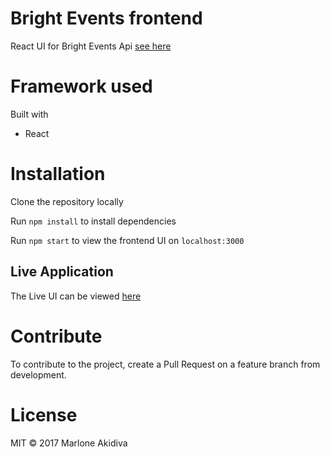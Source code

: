 
# Bright Events frontend

 React UI for Bright Events Api [see here](https://github.com/MarloneA/Bright_Events)


# Framework used

Built with

  - React

# Installation

Clone the repository locally

Run `npm install` to install dependencies

Run `npm start` to view the frontend UI on `localhost:3000`


## Live Application
The Live UI can be viewed [here](heroku.com)

# Contribute

To contribute to the project, create a Pull Request on a feature branch from development.

# License

MIT © 2017 Marlone Akidiva
